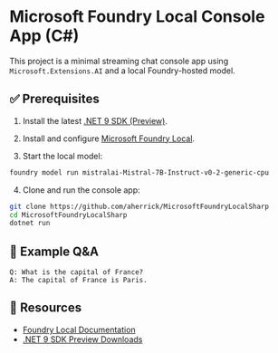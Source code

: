 # Microsoft Foundry Local Console App (C#)

This project is a minimal streaming chat console app using `Microsoft.Extensions.AI` and a local Foundry-hosted model.

## ✅ Prerequisites

1. Install the latest [.NET 9 SDK (Preview)](https://dotnet.microsoft.com/en-us/download/dotnet/9.0).

2. Install and configure [Microsoft Foundry Local](https://learn.microsoft.com/en-us/azure/ai-foundry/foundry-local/get-started).

3. Start the local model:

```bash
foundry model run mistralai-Mistral-7B-Instruct-v0-2-generic-cpu
```

4. Clone and run the console app:

```bash
git clone https://github.com/aherrick/MicrosoftFoundryLocalSharp
cd MicrosoftFoundryLocalSharp
dotnet run
```

## 💬 Example Q&A

```
Q: What is the capital of France?
A: The capital of France is Paris.
```

## 🔗 Resources

- [Foundry Local Documentation](https://learn.microsoft.com/en-us/azure/ai-foundry/foundry-local/get-started)
- [.NET 9 SDK Preview Downloads](https://dotnet.microsoft.com/en-us/download/dotnet/9.0)
